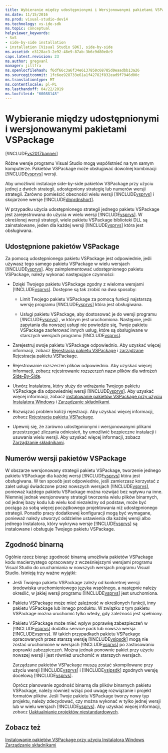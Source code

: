 ```yaml
---
title: Wybieranie między udostępnionymi i Wersjonowanymi pakietami VSPackage | Dokumentacja firmy Microsoft
ms.date: 11/15/2016
ms.prod: visual-studio-dev14
ms.technology: vs-ide-sdk
ms.topic: conceptual
helpviewer_keywords:
- SxS
- side-by-side installation
- installation [Visual Studio SDK], side-by-side
ms.assetid: e3128ac3-2e92-48e9-87ab-3b6c9d80e8c9
caps.latest.revision: 23
ms.author: gregvanl
manager: jillfra
ms.openlocfilehash: f6df66c3a6f34e6137850c68785d0eaadbb13a26
ms.sourcegitcommit: 1fc6ee928733e61a1f42782f832ead9f7946d00c
ms.translationtype: MT
ms.contentlocale: pl-PL
ms.lasthandoff: 04/22/2019
ms.locfileid: "60088148"
---
```

# <a name="choosing-between-shared-and-versioned-vspackages"></a>Wybieranie między udostępnionymi i wersjonowanymi pakietami VSPackage
[!INCLUDE[vs2017banner](../includes/vs2017banner.md)]

Różne wersje programu Visual Studio mogą współistnieć na tym samym komputerze. Pakietów VSPackage może obsługiwać dowolnej kombinacji [!INCLUDE[vsprvs](../includes/vsprvs-md.md)] wersji.  
  
 Aby umożliwić instalacje side-by-side pakietów VSPackage przy użyciu jednej z dwóch strategii, udostępniony strategię lub numerów wersji strategii. Zarówno pomieścić obecności wielu wersji [!INCLUDE[vsprvs](../includes/vsprvs-md.md)] i skojarzone wersje [!INCLUDE[dnprdnshort](../includes/dnprdnshort-md.md)].  
  
 W przypadku użycia udostępnionego strategii jednego pakietu VSPackage jest zarejestrowana do użycia w wielu wersji [!INCLUDE[vsprvs](../includes/vsprvs-md.md)]. W określonej wersji strategii, wiele pakietu VSPackage biblioteki DLL są zainstalowane, jeden dla każdej wersji [!INCLUDE[vsprvs](../includes/vsprvs-md.md)] która jest obsługiwana.  
  
## <a name="shared-vspackages"></a>Udostępnione pakietów VSPackage  
 Za pomocą udostępnionego pakietu VSPackage jest odpowiednie, jeśli używasz tego samego pakietu VSPackage w wielu wersjach [!INCLUDE[vsprvs](../includes/vsprvs-md.md)]. Aby zaimplementować udostępnionego pakietu VSPackage, należy wykonać następujące czynności:  
  
- Dzięki Twojego pakietu VSPackage zgodny z wieloma wersjami [!INCLUDE[vsprvs](../includes/vsprvs-md.md)]. Dostępne są tak zrobić na dwa sposoby:  
  
    - Limit Twojego pakietu VSPackage za pomocą funkcji najstarszą wersję programu [!INCLUDE[vsprvs](../includes/vsprvs-md.md)] która jest obsługiwana.  
  
    - Usługi pakietu VSPackage, aby dostosować je do wersji programu [!INCLUDE[vsprvs](../includes/vsprvs-md.md)] , w którym jest uruchomiona. Następnie, jeśli zapytania dla nowszej usługi nie powiedzie się, Twoje pakietu VSPackage zaoferować innych usług, które są obsługiwane w starszych wersjach programu [!INCLUDE[vsprvs](../includes/vsprvs-md.md)].  
  
- Zarejestruj swoje pakietu VSPackage odpowiednio. Aby uzyskać więcej informacji, zobacz [Rejestracja pakietu VSPackage](../extensibility/internals/vspackage-registration.md) i [zarządzane Rejestracja pakietu VSPackage](http://msdn.microsoft.com/f69e0ea3-6a92-4639-8ca9-4c9c210e58a1).  
  
- Rejestrowanie rozszerzeń plików odpowiednio. Aby uzyskać więcej informacji, zobacz [rejestrowanie rozszerzeń nazw plików dla wdrożeń Side-By-Side](../extensibility/registering-file-name-extensions-for-side-by-side-deployments.md).  
  
- Utwórz Instalatora, który służy do wdrażania Twojego pakietu VSPackage dla odpowiedniej wersji [!INCLUDE[vsprvs](../includes/vsprvs-md.md)]. Aby uzyskać więcej informacji, zobacz [instalowanie pakietów VSPackage przy użyciu Instalatora Windows](../extensibility/internals/installing-vspackages-with-windows-installer.md) i [Zarządzanie składnikami](../extensibility/internals/component-management.md).  
  
- Rozwiązać problem kolizji rejestracji. Aby uzyskać więcej informacji, zobacz [Rejestracja pakietu VSPackage](../extensibility/internals/vspackage-registration.md).  
  
- Upewnij się, że zarówno udostępnionymi i wersjonowanymi plikami przestrzegać zliczania odniesień, by umożliwić bezpieczne instalacji i usuwania wielu wersji. Aby uzyskać więcej informacji, zobacz [Zarządzanie składnikami](../extensibility/internals/component-management.md).  
  
## <a name="versioned-vspackages"></a>Numerów wersji pakietów VSPackage  
 W obszarze wersjonowany strategii pakietu VSPackage, tworzenie jednego pakietu VSPackage dla każdej wersji [!INCLUDE[vsprvs](../includes/vsprvs-md.md)] która jest obsługiwana. W ten sposób jest odpowiednie, jeśli zamierzasz korzystać z zalet usługi świadczone przez nowszych wersjach [!INCLUDE[vsprvs](../includes/vsprvs-md.md)], ponieważ każdego pakietu VSPackage można rozwijać bez wpływu na inne. Niemniej jednak wersjonowany strategii tworzenia wielu plików binarnych, od jednej bazy kodu lub wielu kod niezależny od podstaw, może być pociąga za sobą więcej początkowego projektowania niż udostępnionego strategii. Ponadto pracy dodatkowej konfiguracji mogą być wymagane, ponieważ należy utworzyć oddzielne ustawienia dla każdej wersji albo jednego Instalatora, który wykrywa wersje [!INCLUDE[vsprvs](../includes/vsprvs-md.md)] są instalowane i obsługuje Twojego pakietu VSPackage.  
  
## <a name="binary-compatibility"></a>Zgodność binarną  
 Ogólnie rzecz biorąc zgodność binarną umożliwia pakietów VSPackage kodu macierzystego opracowany z wcześniejszymi wersjami programu Visual Studio do uruchamiania w nowszych wersjach programu Visual Studio. Istnieją trzy ważne wyjątki:  
  
- Jeśli Twojego pakietu VSPackage zależy od konkretnej wersji środowiska uruchomieniowego języka wspólnego, a następnie należy określić, w jakiej wersji programu [!INCLUDE[vsprvs](../includes/vsprvs-md.md)] jest uruchomiona.  
  
- Pakietu VSPackage może mieć zależność w określonych funkcji, inny pakietu VSPackage lub innego produktu. W związku z tym pakietu VSPackage można uruchomić tylko wtedy, gdy zależność jest spełniony.  
  
- Pakietu VSPackage może mieć wpływ poprawkę zabezpieczeń w [!INCLUDE[vsprvs](../includes/vsprvs-md.md)] dodatku service pack lub nowsza wersja [!INCLUDE[vsprvs](../includes/vsprvs-md.md)]. W takich przypadkach pakietu VSPackage opracowanych przez starszą wersję [!INCLUDE[vsipsdk](../includes/vsipsdk-md.md)] mogą nie zostać uruchomione w wersjach [!INCLUDE[vsprvs](../includes/vsprvs-md.md)] po zastosowaniu poprawki zabezpieczeń. Można jednak ponownie pakiet przy użyciu nowszej wersji i jest również uruchomić w starszych wersjach.  
  
  Zarządzane pakietów VSPackage muszą zostać skompilowane przy użyciu wersji [!INCLUDE[vsprvs](../includes/vsprvs-md.md)] i [!INCLUDE[vsipsdk](../includes/vsipsdk-md.md)] zgodnych wersję docelową [!INCLUDE[vsprvs](../includes/vsprvs-md.md)].  
  
  Oprócz planowanie zgodność binarną dla plików binarnych pakietu VSPackage, należy również wziąć pod uwagę rozwiązanie i projekt formatów plików. Jeśli Twoje pakietu VSPackage tworzy nowy typ projektu, należy zdecydować, czy można wykonać w tylko jednej wersji lub w wielu wersjach [!INCLUDE[vsprvs](../includes/vsprvs-md.md)]. Aby uzyskać więcej informacji, zobacz [Uaktualnianie projektów niestandardowych](../misc/upgrading-custom-projects.md).  
  
## <a name="see-also"></a>Zobacz też  
 [Instalowanie pakietów VSPackage przy użyciu Instalatora Windows](../extensibility/internals/installing-vspackages-with-windows-installer.md)   
 [Zarządzanie składnikami](../extensibility/internals/component-management.md)
